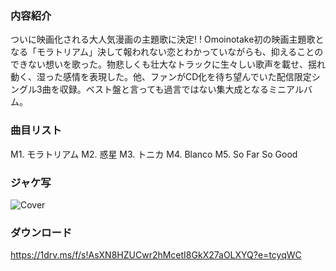 ### 内容紹介
ついに映画化される大人気漫画の主題歌に決定! !
Omoinotake初の映画主題歌となる「モラトリアム」決して報われない恋とわかっていながらも、抑えることのできない想いを歌った。物悲しくも壮大なトラックに生々しい歌声を載せ、揺れ動く、湿った感情を表現した。他、ファンがCD化を待ち望んでいた配信限定シングル3曲を収録。ベスト盤と言っても過言ではない集大成となるミニアルバム。
### 曲目リスト
M1. モラトリアム
M2. 惑星
M3. トニカ
M4. Blanco
M5. So Far So Good
### ジャケ写
![Cover](https://github.com/KawausoJyou/KawausoJyou.github.io/assets/92703641/9bad3b86-2de7-417c-954c-756079691935)
### ダウンロード
https://1drv.ms/f/s!AsXN8HZUCwr2hMcetI8GkX27aOLXYQ?e=tcyqWC